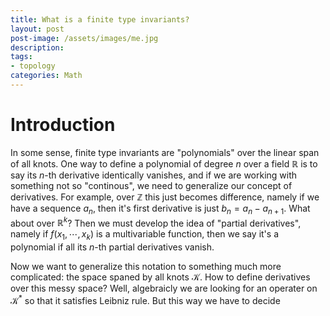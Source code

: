 ```yaml
---
title: What is a finite type invariants?
layout: post
post-image: /assets/images/me.jpg
description: 
tags: 
- topology
categories: Math
---
```




# Introduction

In some sense, finite type invariants are "polynomials" over the linear span of all knots. One way to define a polynomial of degree $n$ over a field $\mathbb R$ is to say its $n$-th derivative identically vanishes, and if we are working with something not so "continous", we need to generalize our concept of derivatives. For example, over $\mathbb Z$ this just becomes difference, namely if we have a sequence $a_n$, then it's first derivative is just $b_n=a_n-a_{n+1}$. What about over  $\mathbb R^k$? Then we must develop the idea of "partial derivatives", namely if $f(x_1,\cdots, x_k)$ is a multivariable function, then we say it's a polynomial if all its $n$-th partial derivatives vanish. 

Now we want to generalize this notation to something much more complicated: the space spaned by all knots $\mathcal K$. How to define derivatives over this messy space? Well, algebraicly we are looking for an operater on $\mathcal K^*$ so that it satisfies Leibniz rule. But this way we have to decide 

